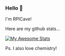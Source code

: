 ### Hello 🤚
I'm RPICave!

Here are my github stats...

[![My Awesome Stats](https://awesome-github-stats.azurewebsites.net/user-stats/RPICave?cardType=octocat&theme=prussian)](https://git.io/awesome-stats-card)

Ps. I also love chemistry!
